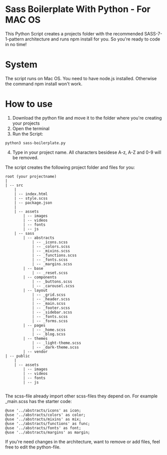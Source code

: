 # Sass Boilerplate With Python - For MAC OS

This Python Script creates a projects folder with the recommended SASS-7-1-pattern architecture and runs npm install for you. So you're ready to code in no time!

# System
The script runs on Mac OS.
You need to have node.js installed. Otherwise the command npm install won't work.

# How to use
1. Download the python file and move it to the folder where you're creating your projects
2. Open the terminal
3. Run the Script: 
```
python3 sass-boilerplate.py
```
4. Type in your project name. All characters besidese A-z, A-Z and 0-9 will be removed.

The script creates the following project folder and files for you:<br>

```
root (your projectname)
|
| -- src
	|
	| -- index.html
	| -- style.scss
	| -- package.json	
	|
	| -- assets
		| -- images
		| -- videos
		| -- fonts
		| -- js
	| -- sass
		| -- abstracts
			| -- _icons.scss
			| -- _colors.scss
			| -- _mixins.scss
			| -- _functions.scss
			| -- _fonts.scss
			| -- _margins.scss	
		| -- base
			| -- _reset.scss	
		| -- components
			| -- _buttons.scss
			| -- _carousel.scss	
		| -- layout
			| -- _grid.scss
			| -- _header.scss
			| -- _main.scss
			| -- _footer.scss
			| -- _sidebar.scss
			| -- _fonts.scss
			| -- _forms.scss	
		| -- pages
			| -- _home.scss
			| -- _blog.scss
		| -- themes
			| -- _light-theme.scss
			| -- _dark-theme.scss	
		| -- vendor
| -- public
	|
	| -- assets
		| -- images
		| -- videos
		| -- fonts
		| -- js		
		
```
The scss-file already import other scss-files they depend on. For example _main.scss has the starter code:

```
@use '../abstracts/icons' as icon;
@use '../abstracts/colors' as color;
@use '../abstracts/mixins' as mix;
@use '../abstracts/functions' as func;
@use '../abstracts/fonts' as font;
@use '../abstracts/margins' as margin;
```
If you're need changes in the architecture, want to remove or add files, feel free to edit the python-file.
